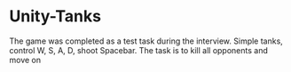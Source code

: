 # Unity-Tanks

The game was completed as a test task during the interview. 
Simple tanks, control W, S, A, D, shoot Spacebar. The task is to kill all opponents and move on
